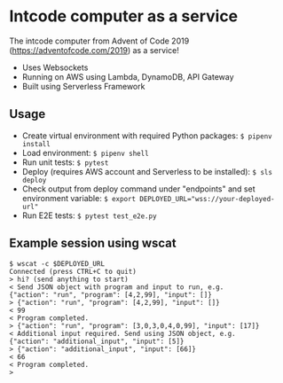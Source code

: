 # Intcode computer as a service

The intcode computer from Advent of Code 2019 (https://adventofcode.com/2019) as a service!

- Uses Websockets
- Running on AWS using Lambda, DynamoDB, API Gateway
- Built using Serverless Framework

## Usage
- Create virtual environment with required Python packages: `$ pipenv install`
- Load environment: `$ pipenv shell`
- Run unit tests: `$ pytest`
- Deploy (requires AWS account and Serverless to be installed): `$ sls deploy`
- Check output from deploy command under "endpoints" and set environment variable: `$ export DEPLOYED_URL="wss://your-deployed-url"`
- Run E2E tests: `$ pytest test_e2e.py`

## Example session using wscat
```
$ wscat -c $DEPLOYED_URL
Connected (press CTRL+C to quit)
> hi? (send anything to start)
< Send JSON object with program and input to run, e.g.
{"action": "run", "program": [4,2,99], "input": []}
> {"action": "run", "program": [4,2,99], "input": []}
< 99
< Program completed.
> {"action": "run", "program": [3,0,3,0,4,0,99], "input": [17]}
< Additional input required. Send using JSON object, e.g.
{"action": "additional_input", "input": [5]}
> {"action": "additional_input", "input": [66]}
< 66
< Program completed.
>
```
